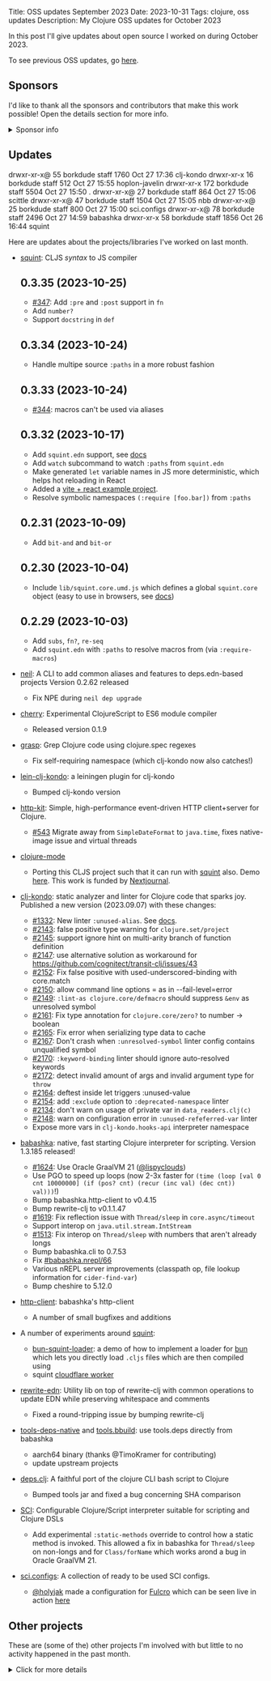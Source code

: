 Title: OSS updates September 2023
Date: 2023-10-31
Tags: clojure, oss updates
Description: My Clojure OSS updates for October 2023

In this post I'll give updates about open source I worked on during October 2023.

To see previous OSS updates, go [here](https://blog.michielborkent.nl/tags/oss-updates.html).

## Sponsors

I'd like to thank all the sponsors and contributors that make
this work possible! Open the details section for more info.

<details>
<summary>Sponsor info</summary>
Top sponsors:

- [Clojurists Together](https://clojuriststogether.org/)
- [Roam Research](https://roamresearch.com/)
- [Nextjournal](https://nextjournal.com/)
- [Toyokumo](https://toyokumo.co.jp/)
- [Cognitect](https://www.cognitect.com/)
- [Kepler16](https://kepler16.com/)
- [Pitch](https://github.com/pitch-io)

If you want to ensure that the projects I work on are sustainably maintained,
you can sponsor this work in the following ways. Thank you!

- [Github Sponsors](https://github.com/sponsors/borkdude)
- The [Babaska](https://opencollective.com/babashka) or [Clj-kondo](https://opencollective.com/clj-kondo) OpenCollective
- [Ko-fi](https://ko-fi.com/borkdude)
- [Patreon](https://www.patreon.com/borkdude)
- [Clojurists Together](https://www.clojuriststogether.org/)

If you're used to sponsoring through some other means which isn't listed above, please get in touch.

On to the projects that I've been working on!
</details>

<!--

sources: https://github.com/borkdude
local ~/dev and ~/dev/babashka dir (since github doesn't show all repos)

-->

## Updates

drwxr-xr-x@  55 borkdude  staff   1760 Oct 27 17:36 clj-kondo
drwxr-xr-x   16 borkdude  staff    512 Oct 27 15:55 hoplon-javelin
drwxr-xr-x  172 borkdude  staff   5504 Oct 27 15:50 .
drwxr-xr-x@  27 borkdude  staff    864 Oct 27 15:06 scittle
drwxr-xr-x@  47 borkdude  staff   1504 Oct 27 15:05 nbb
drwxr-xr-x@  25 borkdude  staff    800 Oct 27 15:00 sci.configs
drwxr-xr-x@  78 borkdude  staff   2496 Oct 27 14:59 babashka
drwxr-xr-x   58 borkdude  staff   1856 Oct 26 16:44 squint

Here are updates about the projects/libraries I've worked on last month.

- [squint](https://github.com/squint-cljs/squint): CLJS _syntax_ to JS compiler
  ## 0.3.35 (2023-10-25)

  - [#347](https://github.com/squint-cljs/squint/issues/347): Add `:pre` and `:post` support in `fn`
  - Add `number?`
  - Support `docstring` in `def`

  ## 0.3.34 (2023-10-24)

  - Handle multipe source `:paths` in a more robust fashion

  ## 0.3.33 (2023-10-24)

  - [#344](https://github.com/squint-cljs/squint/issues/344): macros can't be used via aliases

  ## 0.3.32 (2023-10-17)

  - Add `squint.edn` support, see [docs](README.md#squintedn)
  - Add `watch` subcommand to watch `:paths` from `squint.edn`
  - Make generated `let` variable names in JS more deterministic, which helps hot reloading in React
  - Added a [vite + react example project](examples/vite-react).
  - Resolve symbolic namespaces `(:require [foo.bar])` from `:paths`

  ## 0.2.31 (2023-10-09)

  - Add `bit-and` and `bit-or`

  ## 0.2.30 (2023-10-04)

  - Include `lib/squint.core.umd.js` which defines a global `squint.core` object (easy to use in browsers, see [docs](README.md#compile-on-a-server-use-in-a-browser))

  ## 0.2.29 (2023-10-03)

  - Add `subs`, `fn?`, `re-seq`
  - Add `squint.edn` with `:paths` to resolve macros from (via `:require-macros`)

- [neil](https://github.com/babashka/neil): A CLI to add common aliases and features to deps.edn-based projects
  Version 0.2.62 released
  - Fix NPE during `neil dep upgrade`
- [cherry](https://github.com/squint-cljs/cherry): Experimental ClojureScript to ES6 module compiler
  - Released version 0.1.9
- [grasp](https://github.com/borkdude/grasp): Grep Clojure code using clojure.spec regexes
  - Fix self-requiring namespace (which clj-kondo now also catches!)
- [lein-clj-kondo](https://github.com/clj-kondo/lein-clj-kondo): a leiningen plugin for clj-kondo
  - Bumped clj-kondo version
- [http-kit](https://github.com/http-kit/http-kit): Simple, high-performance event-driven HTTP client+server for Clojure.
  - [#543](https://github.com/http-kit/http-kit/issues/543) Migrate away from `SimpleDateFormat` to `java.time`, fixes native-image issue and virtual threads
- [clojure-mode](https://github.com/nextjournal/clojure-mode)
  - Porting this CLJS project such that it can run with [squint](https://github.com/squint-cljs/squint) also. Demo [here](https://snapshots.nextjournal.com/clojure-mode/build/8cfb2a20e7ea203056c47ebd80b7f4dd50a27e40/squint/dist/index.html). This work is funded by [Nextjournal](https://nextjournal.com/).
- [clj-kondo](https://github.com/clj-kondo/clj-kondo): static analyzer and linter for Clojure code that sparks joy.
  Published a new version (2023.09.07) with these changes:
  - [#1332](https://github.com/clj-kondo/clj-kondo/issues/1332): New linter `:unused-alias`. See [docs](doc/linters.md).
  - [#2143](https://github.com/clj-kondo/clj-kondo/issues/2143): false positive type warning for `clojure.set/project`
  - [#2145](https://github.com/clj-kondo/clj-kondo/issues/2145): support ignore hint on multi-arity branch of function definition
  - [#2147](https://github.com/clj-kondo/clj-kondo/issues/2147): use alternative solution as workaround for https://github.com/cognitect/transit-clj/issues/43
  - [#2152](https://github.com/clj-kondo/clj-kondo/issues/2152): Fix false positive with used-underscored-binding with core.match
  - [#2150](https://github.com/clj-kondo/clj-kondo/issues/2150): allow command line options = as in --fail-level=error
  - [#2149](https://github.com/clj-kondo/clj-kondo/issues/2149): `:lint-as clojure.core/defmacro` should suppress `&env` as unresolved symbol
  - [#2161](https://github.com/clj-kondo/clj-kondo/issues/2161): Fix type annotation for `clojure.core/zero?` to number -> boolean
  - [#2165](https://github.com/clj-kondo/clj-kondo/issues/2165): Fix error when serializing type data to cache
  - [#2167](https://github.com/clj-kondo/clj-kondo/issues/2167): Don't crash when `:unresolved-symbol` linter config contains unqualified symbol
  - [#2170](https://github.com/clj-kondo/clj-kondo/issues/2170): `:keyword-binding` linter should ignore auto-resolved keywords
  - [#2172](https://github.com/clj-kondo/clj-kondo/issues/2172): detect invalid amount of args and invalid argument type for `throw`
  - [#2164](https://github.com/clj-kondo/clj-kondo/issues/2164): deftest inside let triggers :unused-value
  - [#2154](https://github.com/clj-kondo/clj-kondo/issues/2154): add `:exclude` option to `:deprecated-namespace` linter
  - [#2134](https://github.com/clj-kondo/clj-kondo/issues/2134): don't warn on usage of private var in `data_readers.clj(c)`
  - [#2148](https://github.com/clj-kondo/clj-kondo/issues/2148): warn on configuration error in `:unused-refeferred-var` linter
  - Expose more vars in `clj-kondo.hooks-api` interpreter namespace
- [babashka](https://github.com/babashka/babashka): native, fast starting Clojure interpreter for scripting.
  Version 1.3.185 released!
  - [#1624](https://github.com/babashka/babashka/pull/1624): Use Oracle GraalVM 21 ([@lispyclouds](https://github.com/lispyclouds))
  - Use PGO to speed up loops (now 2-3x faster for `(time (loop [val 0 cnt 10000000] (if (pos? cnt) (recur (inc val) (dec cnt)) val)))`!)
  - Bump babashka.http-client to v0.4.15
  - Bump rewrite-clj to v0.1.1.47
  - [#1619](https://github.com/babashka/babashka/issues/1619): Fix reflection issue with `Thread/sleep` in `core.async/timeout`
  - Support interop on `java.util.stream.IntStream`
  - [#1513](https://github.com/babashka/babashka/issues/1513): Fix interop on `Thread/sleep` with numbers that aren't already longs
  - Bump babashka.cli to 0.7.53
  - Fix [#babashka.nrepl/66](https://github.com/babashka/babashka.nrepl/issues/66)
  - Various nREPL server improvements (classpath op, file lookup information for `cider-find-var`)
  - Bump cheshire to 5.12.0
- [http-client](https://github.com/babashka/http-client): babashka's http-client
  - A number of small bugfixes and additions
- A number of experiments around [squint](https://github.com/squint-cljs/squint):
  - [bun-squint-loader](https://github.com/borkdude/bun-squint-loader): a demo
  of how to implement a loader for [bun](https://github.com/oven-sh/bun) which
  lets you directly load `.cljs` files which are then compiled using
  - squint [cloudflare worker](https://github.com/borkdude/squint-bun-cloudflare)
- [rewrite-edn](https://github.com/borkdude/rewrite-edn): Utility lib on top of
  rewrite-clj with common operations to update EDN while preserving whitespace
  and comments
  - Fixed a round-tripping issue by bumping rewrite-clj
- [tools-deps-native](https://github.com/babashka/tools-deps-native) and [tools.bbuild](https://github.com/babashka/tools.bbuild): use tools.deps directly from babashka
  - aarch64 binary (thanks @TimoKramer for contributing)
  - update upstream projects
- [deps.clj](https://github.com/borkdude/deps.clj): A faithful port of the clojure CLI bash script to Clojure
  - Bumped tools jar and fixed a bug concerning SHA comparison
- [SCI](https://github.com/babashka/sci): Configurable Clojure/Script interpreter suitable for scripting and Clojure DSLs
  - Add experimental `:static-methods` override to control how a static method is
    invoked. This allowed a fix in babashka for `Thread/sleep` on non-longs and
    for `Class/forName` which works arond a bug in Oracle GraalVM 21.
- [sci.configs](https://github.com/babashka/sci.configs): A collection of ready to be used SCI configs.
  - [@holyjak](https://github.com/holyjak) made a configuration for [Fulcro](https://github.com/fulcrologic/fulcro) which can be seen live in action [here](https://blog.jakubholy.net/2023/interactive-code-snippets-fulcro/)

## Other projects

These are (some of the) other projects I'm involved with but little to no activity
happened in the past month.

<details>
<summary>Click for more details</summary>
- [CLI](https://github.com/babashka/cli): Turn Clojure functions into CLIs!
- [jet](https://github.com/borkdude/jet): CLI to transform between JSON, EDN, YAML and Transit using Clojure
- [quickdoc](https://github.com/borkdude/quickdoc): Quick and minimal API doc generation for Clojure
- [nbb](https://github.com/babashka/nbb): Scripting in Clojure on Node.js using SCI
- [pod-babashka-go-sqlite3](https://github.com/babashka/pod-babashka-go-sqlite3): A babashka pod for interacting with sqlite3
- [pod-babashka-fswatcher](https://github.com/babashka/pod-babashka-fswatcher): babashka filewatcher pod
- [edamame](https://github.com/borkdude/edamame): Configurable EDN/Clojure parser with location metadata
- [lein2deps](https://github.com/borkdude/lein2deps): leiningen to deps.edn converter
- [scittle](https://github.com/babashka/scittle): Execute Clojure(Script) directly from browser script tags via SCI
- [sql pods](https://github.com/babashka/babashka-sql-pods): babashka pods for SQL databases
- [cljs-showcase](https://github.com/borkdude/cljs-showcase): Showcase CLJS libs using SCI
- [fs](https://github.com/babashka/fs) - File system utility library for Clojure
- [process](https://github.com/babashka/process): Clojure library for shelling out / spawning sub-processes
- [babashka.book](https://github.com/babashka/book): Babashka manual
- [instaparse-bb](https://github.com/babashka/instaparse-bb)
- [rewrite-clj](https://github.com/clj-commons/rewrite-clj): Rewrite Clojure code and edn
- [pod-babashka-buddy](https://github.com/babashka/pod-babashka-buddy): A pod around buddy core (Cryptographic Api for Clojure).
- [gh-release-artifact](https://github.com/borkdude/gh-release-artifact): Upload artifacts to Github releases idempotently
- [carve](https://github.com/borkdude/carve) - Remove unused Clojure vars
- [quickblog](https://github.com/borkdude/quickblog): Light-weight static blog engine for Clojure and babashka
- [4ever-clojure](https://github.com/oxalorg/4ever-clojure) - Pure CLJS version of 4clojure, meant to run forever!
- [pod-babashka-lanterna](https://github.com/babashka/pod-babashka-lanterna): Interact with clojure-lanterna from babashka
- [joyride](https://github.com/BetterThanTomorrow/joyride): VSCode CLJS scripting and REPL (via [SCI](https://github.com/babashka/sci))
- [clj2el](https://borkdude.github.io/clj2el/): transpile Clojure to elisp
- [deflet](https://github.com/borkdude/deflet): make let-expressions REPL-friendly!
- [babashka.json](https://github.com/babashka/json): babashka JSON library/adapter
- [deps.add-lib](https://github.com/borkdude/deps.add-lib): Clojure 1.12's add-lib feature for leiningen and/or other environments without a specific version of the clojure CLI

</details>

